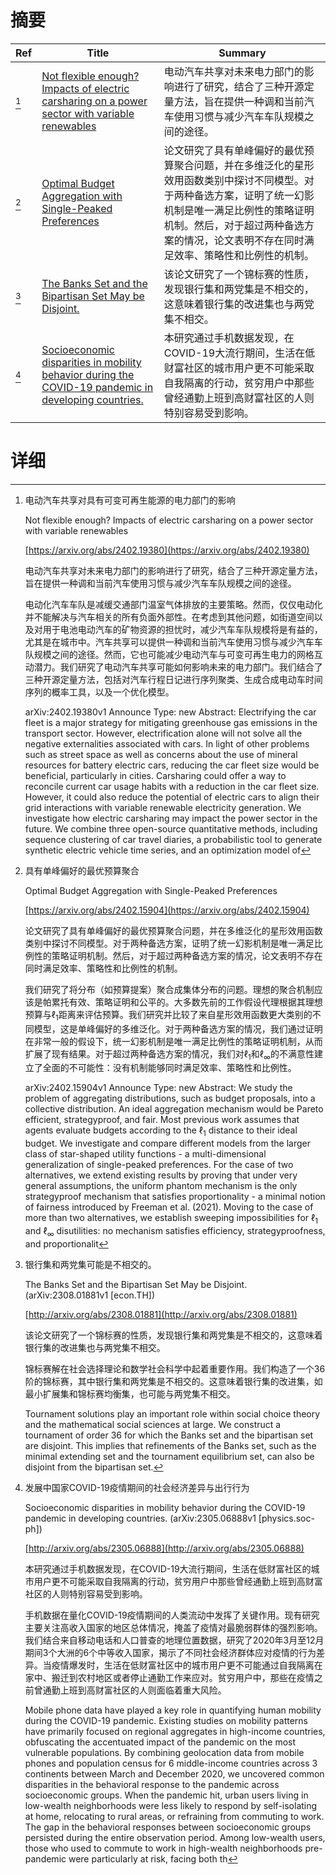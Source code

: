 # 摘要

| Ref | Title | Summary |
| --- | --- | --- |
| [^1] | [Not flexible enough? Impacts of electric carsharing on a power sector with variable renewables](https://arxiv.org/abs/2402.19380) | 电动汽车共享对未来电力部门的影响进行了研究，结合了三种开源定量方法，旨在提供一种调和当前汽车使用习惯与减少汽车车队规模之间的途径。 |
| [^2] | [Optimal Budget Aggregation with Single-Peaked Preferences](https://arxiv.org/abs/2402.15904) | 论文研究了具有单峰偏好的最优预算聚合问题，并在多维泛化的星形效用函数类别中探讨不同模型。对于两种备选方案，证明了统一幻影机制是唯一满足比例性的策略证明机制。然后，对于超过两种备选方案的情况，论文表明不存在同时满足效率、策略性和比例性的机制。 |
| [^3] | [The Banks Set and the Bipartisan Set May be Disjoint.](http://arxiv.org/abs/2308.01881) | 该论文研究了一个锦标赛的性质，发现银行集和两党集是不相交的，这意味着银行集的改进集也与两党集不相交。 |
| [^4] | [Socioeconomic disparities in mobility behavior during the COVID-19 pandemic in developing countries.](http://arxiv.org/abs/2305.06888) | 本研究通过手机数据发现，在COVID-19大流行期间，生活在低财富社区的城市用户更不可能采取自我隔离的行动，贫穷用户中那些曾经通勤上班到高财富社区的人则特别容易受到影响。 |

# 详细

[^1]: 电动汽车共享对具有可变可再生能源的电力部门的影响

    Not flexible enough? Impacts of electric carsharing on a power sector with variable renewables

    [https://arxiv.org/abs/2402.19380](https://arxiv.org/abs/2402.19380)

    电动汽车共享对未来电力部门的影响进行了研究，结合了三种开源定量方法，旨在提供一种调和当前汽车使用习惯与减少汽车车队规模之间的途径。

    

    电动化汽车车队是减缓交通部门温室气体排放的主要策略。然而，仅仅电动化并不能解决与汽车相关的所有负面外部性。在考虑到其他问题，如街道空间以及对用于电池电动汽车的矿物资源的担忧时，减少汽车车队规模将是有益的，尤其是在城市中。汽车共享可以提供一种调和当前汽车使用习惯与减少汽车车队规模之间的途径。然而，它也可能减少电动汽车与可变可再生电力的网格互动潜力。我们研究了电动汽车共享可能如何影响未来的电力部门。我们结合了三种开源定量方法，包括对汽车行程日记进行序列聚类、生成合成电动车时间序列的概率工具，以及一个优化模型。

    arXiv:2402.19380v1 Announce Type: new  Abstract: Electrifying the car fleet is a major strategy for mitigating greenhouse gas emissions in the transport sector. However, electrification alone will not solve all the negative externalities associated with cars. In light of other problems such as street space as well as concerns about the use of mineral resources for battery electric cars, reducing the car fleet size would be beneficial, particularly in cities. Carsharing could offer a way to reconcile current car usage habits with a reduction in the car fleet size. However, it could also reduce the potential of electric cars to align their grid interactions with variable renewable electricity generation. We investigate how electric carsharing may impact the power sector in the future. We combine three open-source quantitative methods, including sequence clustering of car travel diaries, a probabilistic tool to generate synthetic electric vehicle time series, and an optimization model of 
    
[^2]: 具有单峰偏好的最优预算聚合

    Optimal Budget Aggregation with Single-Peaked Preferences

    [https://arxiv.org/abs/2402.15904](https://arxiv.org/abs/2402.15904)

    论文研究了具有单峰偏好的最优预算聚合问题，并在多维泛化的星形效用函数类别中探讨不同模型。对于两种备选方案，证明了统一幻影机制是唯一满足比例性的策略证明机制。然后，对于超过两种备选方案的情况，论文表明不存在同时满足效率、策略性和比例性的机制。

    

    我们研究了将分布（如预算提案）聚合成集体分布的问题。理想的聚合机制应该是帕累托有效、策略证明和公平的。大多数先前的工作假设代理根据其理想预算与$\ell_1$距离来评估预算。我们研究并比较了来自星形效用函数更大类别的不同模型，这是单峰偏好的多维泛化。对于两种备选方案的情况，我们通过证明在非常一般的假设下，统一幻影机制是唯一满足比例性的策略证明机制，从而扩展了现有结果。对于超过两种备选方案的情况，我们对$\ell_1$和$\ell_\infty$的不满意性建立了全面的不可能性：没有机制能够同时满足效率、策略性和比例性。

    arXiv:2402.15904v1 Announce Type: new  Abstract: We study the problem of aggregating distributions, such as budget proposals, into a collective distribution. An ideal aggregation mechanism would be Pareto efficient, strategyproof, and fair. Most previous work assumes that agents evaluate budgets according to the $\ell_1$ distance to their ideal budget. We investigate and compare different models from the larger class of star-shaped utility functions - a multi-dimensional generalization of single-peaked preferences. For the case of two alternatives, we extend existing results by proving that under very general assumptions, the uniform phantom mechanism is the only strategyproof mechanism that satisfies proportionality - a minimal notion of fairness introduced by Freeman et al. (2021). Moving to the case of more than two alternatives, we establish sweeping impossibilities for $\ell_1$ and $\ell_\infty$ disutilities: no mechanism satisfies efficiency, strategyproofness, and proportionalit
    
[^3]: 银行集和两党集可能是不相交的。

    The Banks Set and the Bipartisan Set May be Disjoint. (arXiv:2308.01881v1 [econ.TH])

    [http://arxiv.org/abs/2308.01881](http://arxiv.org/abs/2308.01881)

    该论文研究了一个锦标赛的性质，发现银行集和两党集是不相交的，这意味着银行集的改进集也与两党集不相交。

    

    锦标赛解在社会选择理论和数学社会科学中起着重要作用。我们构造了一个36阶的锦标赛，其中银行集和两党集是不相交的。这意味着银行集的改进集，如最小扩展集和锦标赛均衡集，也可能与两党集不相交。

    Tournament solutions play an important role within social choice theory and the mathematical social sciences at large. We construct a tournament of order 36 for which the Banks set and the bipartisan set are disjoint. This implies that refinements of the Banks set, such as the minimal extending set and the tournament equilibrium set, can also be disjoint from the bipartisan set.
    
[^4]: 发展中国家COVID-19疫情期间的社会经济差异与出行行为

    Socioeconomic disparities in mobility behavior during the COVID-19 pandemic in developing countries. (arXiv:2305.06888v1 [physics.soc-ph])

    [http://arxiv.org/abs/2305.06888](http://arxiv.org/abs/2305.06888)

    本研究通过手机数据发现，在COVID-19大流行期间，生活在低财富社区的城市用户更不可能采取自我隔离的行动，贫穷用户中那些曾经通勤上班到高财富社区的人则特别容易受到影响。

    

    手机数据在量化COVID-19疫情期间的人类流动中发挥了关键作用。现有研究主要关注高收入国家的地区总体情况，掩盖了疫情对最脆弱群体的强烈影响。我们结合来自移动电话和人口普查的地理位置数据，研究了2020年3月至12月期间3个大洲的6个中等收入国家，揭示了不同社会经济群体应对疫情的行为差异。当疫情爆发时，生活在低财富社区中的城市用户更不可能通过自我隔离在家中、搬迁到农村地区或者停止通勤工作来应对。贫穷用户中，那些在疫情之前曾通勤上班到高财富社区的人则面临着重大风险。

    Mobile phone data have played a key role in quantifying human mobility during the COVID-19 pandemic. Existing studies on mobility patterns have primarily focused on regional aggregates in high-income countries, obfuscating the accentuated impact of the pandemic on the most vulnerable populations. By combining geolocation data from mobile phones and population census for 6 middle-income countries across 3 continents between March and December 2020, we uncovered common disparities in the behavioral response to the pandemic across socioeconomic groups. When the pandemic hit, urban users living in low-wealth neighborhoods were less likely to respond by self-isolating at home, relocating to rural areas, or refraining from commuting to work. The gap in the behavioral responses between socioeconomic groups persisted during the entire observation period. Among low-wealth users, those who used to commute to work in high-wealth neighborhoods pre-pandemic were particularly at risk, facing both th
    

